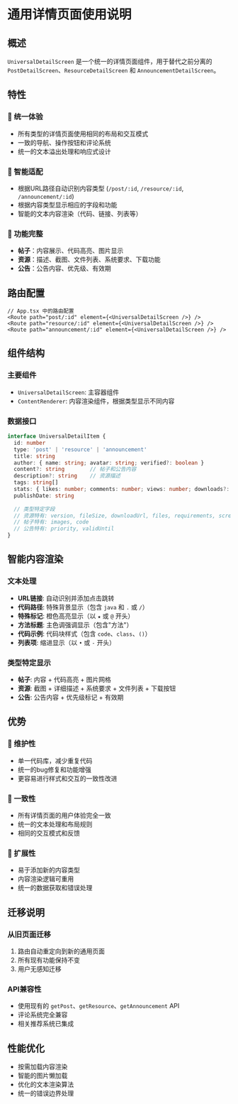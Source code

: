 # 通用详情页面使用说明

## 概述

`UniversalDetailScreen` 是一个统一的详情页面组件，用于替代之前分离的 `PostDetailScreen`、`ResourceDetailScreen` 和 `AnnouncementDetailScreen`。

## 特性

### 🎯 统一体验
- 所有类型的详情页面使用相同的布局和交互模式
- 一致的导航、操作按钮和评论系统
- 统一的文本溢出处理和响应式设计

### 🔧 智能适配
- 根据URL路径自动识别内容类型 (`/post/:id`, `/resource/:id`, `/announcement/:id`)
- 根据内容类型显示相应的字段和功能
- 智能的文本内容渲染（代码、链接、列表等）

### 📱 功能完整
- **帖子**：内容展示、代码高亮、图片显示
- **资源**：描述、截图、文件列表、系统要求、下载功能
- **公告**：公告内容、优先级、有效期

## 路由配置

```tsx
// App.tsx 中的路由配置
<Route path="post/:id" element={<UniversalDetailScreen />} />
<Route path="resource/:id" element={<UniversalDetailScreen />} />
<Route path="announcement/:id" element={<UniversalDetailScreen />} />
```

## 组件结构

### 主要组件
- `UniversalDetailScreen`: 主容器组件
- `ContentRenderer`: 内容渲染组件，根据类型显示不同内容

### 数据接口
```typescript
interface UniversalDetailItem {
  id: number
  type: 'post' | 'resource' | 'announcement'
  title: string
  author: { name: string; avatar: string; verified?: boolean }
  content?: string        // 帖子和公告内容
  description?: string    // 资源描述
  tags: string[]
  stats: { likes: number; comments: number; views: number; downloads?: number; rating?: number }
  publishDate: string
  
  // 类型特定字段
  // 资源特有: version, fileSize, downloadUrl, files, requirements, screenshots, safetyStatus
  // 帖子特有: images, code
  // 公告特有: priority, validUntil
}
```

## 智能内容渲染

### 文本处理
- **URL链接**: 自动识别并添加点击跳转
- **代码路径**: 特殊背景显示（包含 `java` 和 `.` 或 `/`）
- **特殊标记**: 橙色高亮显示（以 `★` 或 `@` 开头）
- **方法标题**: 主色调强调显示（包含"方法"）
- **代码示例**: 代码块样式（包含 `code`、`class`、`()`）
- **列表项**: 缩进显示（以 `•` 或 `-` 开头）

### 类型特定显示
- **帖子**: 内容 + 代码高亮 + 图片网格
- **资源**: 截图 + 详细描述 + 系统要求 + 文件列表 + 下载按钮
- **公告**: 公告内容 + 优先级标记 + 有效期

## 优势

### 🔄 维护性
- 单一代码库，减少重复代码
- 统一的bug修复和功能增强
- 更容易进行样式和交互的一致性改进

### 🎨 一致性
- 所有详情页面的用户体验完全一致
- 统一的文本处理和布局规则
- 相同的交互模式和反馈

### 🚀 扩展性
- 易于添加新的内容类型
- 内容渲染逻辑可重用
- 统一的数据获取和错误处理

## 迁移说明

### 从旧页面迁移
1. 路由自动重定向到新的通用页面
2. 所有现有功能保持不变
3. 用户无感知迁移

### API兼容性
- 使用现有的 `getPost`、`getResource`、`getAnnouncement` API
- 评论系统完全兼容
- 相关推荐系统已集成

## 性能优化

- 按需加载内容渲染
- 智能的图片懒加载
- 优化的文本渲染算法
- 统一的错误边界处理 